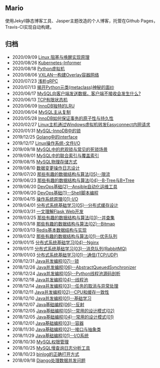 
## Mario

使用Jekyll静态博客工具、Jasper主题改造的个人博客，托管在Github Pages，Travis-CI实现自动构建。


## 归档

- 2020/09/09 [Linux 阻塞与唤醒实现原理](https://smartkeyerror.com/Linux-Blocking)
- 2020/08/26 [Kubernetes-Informer](https://smartkeyerror.com/Kubernetes-Informer)
- 2020/08/18 [Python虚拟机](https://smartkeyerror.com/Python-Virtual-Machine)
- 2020/08/06 [VXLAN—构建Overlay容器网络](https://smartkeyerror.com/VXLAN)
- 2020/07/23 [浅析gRPC](https://smartkeyerror.com/gRPC)
- 2020/07/13 [揭开Python元类(metaclass)神秘的面纱](https://smartkeyerror.com/Python-metaclass)
- 2020/06/17 [MySQL向客户端发送数据，客户端不接收会发生什么?](https://smartkeyerror.com/MySQL-Sending-Data)
- 2020/06/13 [TCP有限状态机](https://smartkeyerror.com/TCP-Finite-State-Machine)
- 2020/06/09 [InnoDB独特的LRU](https://smartkeyerror.com/InnoDB-LRU)
- 2020/06/04 [MySQL主从复制](https://smartkeyerror.com/MySQL-Replication)
- 2020/05/28 [InnoDB如何保证事务的原子性与持久性](https://smartkeyerror.com/InnoDB-AD)
- 2020/02/27 [Linux主机通过Windows虚拟机转发Easyconnect内网请求](https://smartkeyerror.com/Linux-Use-EasyConnect)
- 2020/01/31 [MySQL-InnoDB中的锁](https://smartkeyerror.com/MySQL-InnoDB-Lock)
- 2019/12/25 [Golang中的interface](https://smartkeyerror.com/Golang-interface)
- 2019/12/17 [Linux操作系统-文件I/O](https://smartkeyerror.com/Linux-IO)
- 2019/09/18 [MySQL中的悲观锁与常见的死锁场景](https://smartkeyerror.com/MySQL-Pessimistic-Lock)
- 2019/09/01 [MySQL中的联合索引与覆盖索引](https://smartkeyerror.com/MySQL-union-index-and-cover-index)
- 2019/08/15 [MySQL物理存储方式](https://smartkeyerror.com/MySQL-physical-structure)
- 2019/08/10 [数据变更操作日志设计](https://smartkeyerror.com/change-log-system-design)
- 2019/07/20 [那些有趣的数据结构与算法(05)--限流](https://smartkeyerror.com/limits)
- 2019/06/23 [那些有趣的数据结构与算法(04)--B-Tree与B+Tree](https://smartkeyerror.com/B+Tree-and-B-Tree)
- 2019/06/20 [DevOps基础(2)--Ansible自动化运维工具](https://smartkeyerror.com/Ansible)
- 2019/06/20 [DevOps基础(1)--Shell脚本编程](https://smartkeyerror.com/shell-programing)
- 2019/04/15 [操作系统原理(01)-I/O](https://smartkeyerror.com/operation-system-with-IO)
- 2019/04/01 [分布式系统基础学习(05)--分布式缓存设计](https://smartkeyerror.com/distributed-cache)
- 2019/03/31 [一文理解Flask Web开发](https://smartkeyerror.com/Flask-Web)
- 2019/03/25 [那些有趣的数据结构与算法(03)--并查集](https://smartkeyerror.com/UnionFind)
- 2019/03/18 [那些有趣的数据结构与算法(02)--Bitmap](https://smartkeyerror.com/Bitmap)
- 2019/03/13 [Redis基本数据结构与实现](https://smartkeyerror.com/Redis-base-data-structure)
- 2019/03/12 [那些有趣的数据结构与算法(01)--优先队列](https://smartkeyerror.com/PriorityQueue)
- 2019/01/15 [分布式系统基础学习(04)--Nginx](https://smartkeyerror.com/Nginx)
- 2019/01/11 [分布式系统基础学习(03)--消息队列(RabbitMQ)](https://smartkeyerror.com/message-queue)
- 2019/01/03 [分布式系统基础学习(01)--通信(TCP/UDP)](https://smartkeyerror.com/distributed-system-of-communication)
- 2018/12/31 [Java并发编程(07)--锁](https://smartkeyerror.com/Lock)
- 2018/12/26 [Java并发编程(06)--AbstractQueuedSynchronizer](https://smartkeyerror.com/AbstractQueuedSynchronizer)
- 2018/12/24 [Java并发编程(05)--Python线程池源码剖析](https://smartkeyerror.com/Python-ThreadingPool)
- 2018/12/18 [Java并发编程(04)--线程池](https://smartkeyerror.com/Java-ThreadingPool)
- 2018/12/14 [Java并发编程(03)--任务的取消与异常处理](https://smartkeyerror.com/task-cancel-and-exception)
- 2018/12/11 [Java并发编程(02)--CPU和缓存一致性](https://smartkeyerror.com/CPU-and-cache)
- 2018/12/10 [Java并发编程(01)--基础学习](https://smartkeyerror.com/Java-Concurrent-Base)
- 2018/12/07 [Java基础编程(06)--反射](https://smartkeyerror.com/Reflect)
- 2018/12/05 [Java基础编程(05)--常用的设计模式(02)](https://smartkeyerror.com/Java-Design-Pattern-02)
- 2018/12/05 [Java基础编程(04)--常用的设计模式(01)](https://smartkeyerror.com/Java-Design-Pattern)
- 2018/12/01 [Java基础编程(03)--容器](https://smartkeyerror.com/Java-Container)
- 2018/11/30 [Java基础编程(02)--接口与抽象类](https://smartkeyerror.com/Java-Interface-and-abstract-class)
- 2018/11/29 [Java基础编程(01)--I/O系统](https://smartkeyerror.com/Java-IO)
- 2018/10/30 [MySQL权限管理](https://smartkeyerror.com/MySQL-Permissions)
- 2018/10/25 [MySQL慢查询日志分析工具](https://smartkeyerror.com/MySQL-slow-query-analysis-tool)
- 2018/10/23 [binlog的正确打开方式](https://smartkeyerror.com/MySQL-binlog)
- 2018/09/18 [Django处理数据并发问题](https://smartkeyerror.com/django-concurrent-data-process)
